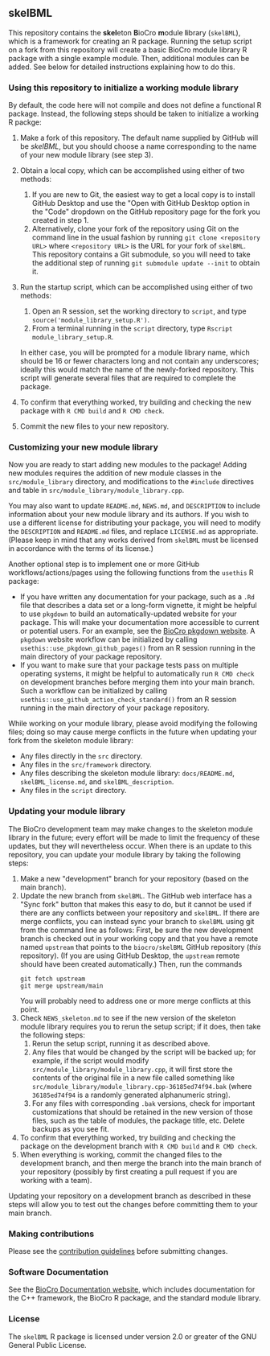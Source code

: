 ## skelBML
This repository contains the **skel**eton **B**ioCro **m**odule **l**ibrary
(`skelBML`), which is a framework for creating an R package. Running the setup
script on a fork from this repository will create a basic BioCro module library
R package with a single example module. Then, additional modules can be added.
See below for detailed instructions explaining how to do this.

### Using this repository to initialize a working module library

By default, the code here will not compile and does not define a functional R
package. Instead, the following steps should be taken to initialize a working R
packge:
1. Make a fork of this repository. The default name supplied by
   GitHub will be _skelBML_, but you should choose a name
   corresponding to the name of your new module library (see step 3).
2. Obtain a local copy, which can be accomplished using either of two methods:
   1. If you are new to Git, the easiest way to get a local copy is to install
      GitHub Desktop and use the "Open with GitHub Desktop option in the "Code"
      dropdown on the GitHub repository page for the fork you created in step 1.
   2. Alternatively, clone your fork of the repository using Git on the command
      line in the usual fashion by running `git clone <repository URL>` where
      `<repository URL>` is the URL for your fork of `skelBML`. This repository
      contains a Git submodule, so you will need to take the additional step of
      running `git submodule update --init` to obtain it.
3. Run the startup script, which can be accomplished using either of two
   methods:
   1. Open an R session, set the working directory to `script`, and type
      `source('module_library_setup.R')`.
   2. From a terminal running in the `script` directory, type
      `Rscript module_library_setup.R`.

   In either case, you will be prompted for a module library name,
   which should be 16 or fewer characters long and not contain any
   underscores; ideally this would match the name of the newly-forked
   repository. This script will generate several files that are
   required to complete the package.
5. To confirm that everything worked, try building and checking the new
   package with `R CMD build` and `R CMD check`.
6. Commit the new files to your new repository.

### Customizing your new module library

Now you are ready to start adding new modules to the package! Adding new modules
requires the addition of new module classes in the `src/module_library`
directory, and modifications to the `#include` directives and table in
`src/module_library/module_library.cpp`.

You may also want to update `README.md`, `NEWS.md`, and `DESCRIPTION` to include
information about your new module library and its authors. If you wish to use a
different license for distributing your package, you will need to modify the
`DESCRIPTION` and `README.md` files, and replace `LICENSE.md` as appropriate.
(Please keep in mind that any works derived from `skelBML` must be licensed in
accordance with the terms of its license.)

Another optional step is to implement one or more GitHub workflows/actions/pages
using the following functions from the `usethis` R package:
- If you have written any documentation for your package, such as a `.Rd` file
  that describes a data set or a long-form vignette, it might be helpful to use
  `pkgdown` to build an automatically-updated website for your package. This
  will make your documentation more accessible to current or potential users.
  For an example, see the
  [BioCro pkgdown website](https://ebimodeling.github.io/biocro-documentation/docs/index.html).
  A `pkgdown` website workflow can be initialized by calling
  `usethis::use_pkgdown_github_pages()` from an R session running in the main
  directory of your package repository.
- If you want to make sure that your package tests pass on multiple operating
  systems, it might be helpful to automatically run `R CMD check` on development
  branches before merging them into your main branch. Such a workflow can be
  initialized by calling `usethis::use_github_action_check_standard()` from an
  R session running in the main directory of your package repository.

While working on your module library, please avoid modifying the following
files; doing so may cause merge conflicts in the future when updating your fork
from the skeleton module library:
- Any files directly in the `src` directory.
- Any files in the `src/framework` directory.
- Any files describing the skeleton module library: `docs/README.md`,
  `skelBML_license.md`, and `skelBML_description`.
- Any files in the `script` directory.

### Updating your module library

The BioCro development team may make changes to the skeleton module library in
the future; every effort will be made to limit the frequency of these updates,
but they will nevertheless occur. When there is an update to this repository,
you can update your module library by taking the following steps:
1. Make a new "development" branch for your repository (based on the main
   branch).
2. Update the new branch from `skelBML`. The GitHub web interface has a "Sync
   fork" button that makes this easy to do, but it cannot be used if there are
   any conflicts between your repository and `skelBML`. If there are merge
   conflicts, you can instead sync your branch to `skelBML` using git from the
   command line as follows: First, be sure the new development branch is checked
   out in your working copy and that you have a remote named `upstream` that
   points to the `biocro/skelBML` GitHub repository (_this_ repository). (If you
   are using GitHub Desktop, the `upstream` remote should have been created
   automatically.) Then, run the commands
   ```
   git fetch upstream
   git merge upstream/main
   ```
   You will probably need to address one or more merge conflicts at this point.
3. Check `NEWS_skeleton.md` to see if the new version of the skeleton module
   library requires you to rerun the setup script; if it does, then take the
   following steps:
   1. Rerun the setup script, running it as described above.
   2. Any files that would be changed by the script will be backed up; for
      example, if the script would modify
      `src/module_library/module_library.cpp`, it will first store the contents
      of the original file in a new file called something like
      `src/module_library/module_library.cpp-36185ed74f94.bak` (where
      `36185ed74f94` is a randomly generated alphanumeric string).
   3. For any files with corresponding `.bak` versions, check for important
      customizations that should be retained in the new version of those files,
      such as the table of modules, the package title, etc. Delete backups as
      you see fit.
4. To confirm that everything worked, try building and checking the package on
   the development branch with `R CMD build` and `R CMD check`.
5. When everything is working, commit the changed files to the development
   branch, and then merge the branch into the main branch of your repository
   (possibly by first creating a pull request if you are working with a team).

Updating your repository on a development branch as described in these steps
will allow you to test out the changes before committing them to your main
branch.

### Making contributions
Please see the
[contribution guidelines](https://github.com/ebimodeling/biocro/blob/main/developer_documentation/contribution_guidelines.md)
before submitting changes.

### Software Documentation

See the
[BioCro Documentation website](https://ebimodeling.github.io/biocro-documentation/),
which includes documentation for the C++ framework, the BioCro R package, and
the standard module library.

### License

The `skelBML` R package is licensed under version 2.0 or greater of the GNU
General Public License.
